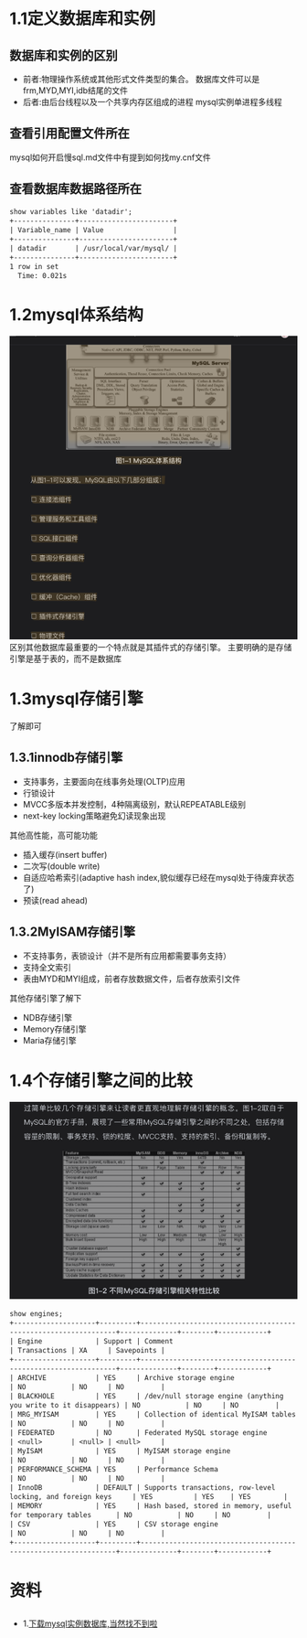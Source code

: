 # 1.1定义数据库和实例

## 数据库和实例的区别

* 前者:物理操作系统或其他形式文件类型的集合。 
  数据库文件可以是frm,MYD,MYI,idb结尾的文件
* 后者:由后台线程以及一个共享内存区组成的进程 
  mysql实例单进程多线程

## 查看引用配置文件所在
mysql如何开启慢sql.md文件中有提到如何找my.cnf文件

## 查看数据库数据路径所在

```
show variables like 'datadir';
+---------------+-----------------------+
| Variable_name | Value                 |
+---------------+-----------------------+
| datadir       | /usr/local/var/mysql/ |
+---------------+-----------------------+
1 row in set
  Time: 0.021s
```

# 1.2mysql体系结构
![1mysql体系结构图重要系列](img/important/1mysql体系结构图重要系列.png)
区别其他数据库最重要的一个特点就是其插件式的存储引擎。
主要明确的是存储引擎是基于表的，而不是数据库

# 1.3mysql存储引擎
了解即可
## 1.3.1innodb存储引擎
* 支持事务，主要面向在线事务处理(OLTP)应用
* 行锁设计
* MVCC多版本并发控制，4种隔离级别，默认REPEATABLE级别
* next-key locking策略避免幻读现象出现

其他高性能，高可能功能
* 插入缓存(insert buffer)
* 二次写(double write)
* 自适应哈希索引(adaptive hash index,貌似缓存已经在mysql处于待废弃状态了)
* 预读(read ahead)

## 1.3.2MyISAM存储引擎
* 不支持事务，表锁设计（并不是所有应用都需要事务支持）
* 支持全文索引
* 表由MYD和MYI组成，前者存放数据文件，后者存放索引文件

其他存储引擎了解下
* NDB存储引擎
* Memory存储引擎
* Maria存储引擎

# 1.4个存储引擎之间的比较
![1不同mysql存储引擎相关特性比较](img/first/1不同mysql存储引擎相关特性比较.png)
```
show engines;
+--------------------+---------+----------------------------------------------------------------+--------------+--------+------------+
| Engine             | Support | Comment                                                        | Transactions | XA     | Savepoints |
+--------------------+---------+----------------------------------------------------------------+--------------+--------+------------+
| ARCHIVE            | YES     | Archive storage engine                                         | NO           | NO     | NO         |
| BLACKHOLE          | YES     | /dev/null storage engine (anything you write to it disappears) | NO           | NO     | NO         |
| MRG_MYISAM         | YES     | Collection of identical MyISAM tables                          | NO           | NO     | NO         |
| FEDERATED          | NO      | Federated MySQL storage engine                                 | <null>       | <null> | <null>     |
| MyISAM             | YES     | MyISAM storage engine                                          | NO           | NO     | NO         |
| PERFORMANCE_SCHEMA | YES     | Performance Schema                                             | NO           | NO     | NO         |
| InnoDB             | DEFAULT | Supports transactions, row-level locking, and foreign keys     | YES          | YES    | YES        |
| MEMORY             | YES     | Hash based, stored in memory, useful for temporary tables      | NO           | NO     | NO         |
| CSV                | YES     | CSV storage engine                                             | NO           | NO     | NO         |
+--------------------+---------+----------------------------------------------------------------+--------------+--------+------------+

```

# 资料
## 
* 1.[下载mysql实例数据库,当然找不到啦](http://dev.mysql.com/doc)

